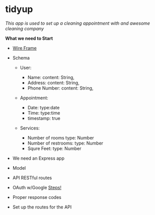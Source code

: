 # tidyup

*This app is used to set up a cleaning appointment with and awesome cleaning company*

**What we need to Start**

* [Wire Frame](https://wireframe.cc/B25DqW)
* Schema
  * User:
    * Name: content: String,
    * Address: content: String,
    * Phone Number: content: String,
    
  * Appointment:
    * Date: type:date
    * Time: type:time
    * timestamp: true
  * Services:
    * Number of rooms type: Number
    * Number of restrooms: type: Number
    * Squre Feet: type: Number
    
* We need an Express app
* Model
* API RESTful routes
* OAuth w/Google [Steps!](https://git.generalassemb.ly/SEI-CC/SEI-CC-2/blob/master/work/w05/d3/01-04-oauth-authentication/oauth-lesson.md)
* Proper response codes
* Set up the routes for the API

